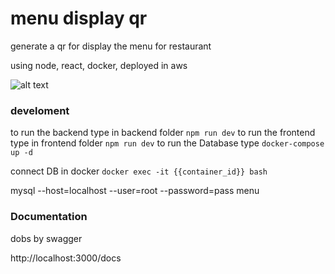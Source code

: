 # menu display qr

generate a qr for display the menu for restaurant 

using node, react, docker, deployed in aws

![alt text](https://github.com/dani45196/menu-qr-restaurant/db.png?raw=true)


### develoment
to run the backend type in backend folder
```npm run dev```
to run the frontend type in frontend folder
```npm run dev```
to run the Database type 
```docker-compose up -d```

connect DB in docker
```docker exec -it {{container_id}} bash```

mysql --host=localhost --user=root --password=pass menu

### Documentation
dobs by swagger

http://localhost:3000/docs 
